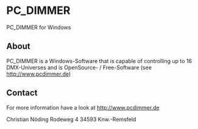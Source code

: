 # PC_DIMMER
PC_DIMMER for Windows

About
--------
PC_DIMMER is a Windows-Software that is capable of controlling up to 16 DMX-Universes and is OpenSource- / Free-Software (see http://www.pcdimmer.de)


Contact
--------
For more information have a look at http://www.pcdimmer.de

Christian Nöding
Rodeweg 4
34593 Knw.-Remsfeld
